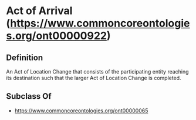 # Act of Arrival (https://www.commoncoreontologies.org/ont00000922)

## Definition
An Act of Location Change that consists of the participating entity reaching its destination such that the larger Act of Location Change is completed.

## Subclass Of
- https://www.commoncoreontologies.org/ont00000065

